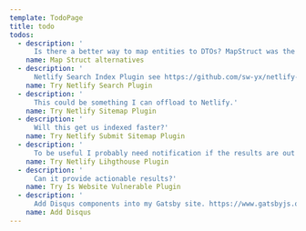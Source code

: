 ```yaml
---
template: TodoPage
title: todo
todos:
  - description: '
      Is there a better way to map entities to DTOs? MapStruct was the winner in 2018'
    name: Map Struct alternatives
  - description: '
      Netlify Search Index Plugin see https://github.com/sw-yx/netlify-plugin-search-index#readme'
    name: Try Netlify Search Plugin
  - description: '
      This could be something I can offload to Netlify.'
    name: Try Netlify Sitemap Plugin
  - description: '
      Will this get us indexed faster?'
    name: Try Netlify Submit Sitemap Plugin
  - description: '
      To be useful I probably need notification if the results are out of some range.'
    name: Try Netlify Lihgthouse Plugin
  - description: '
      Can it provide actionable results?'
    name: Try Is Website Vulnerable Plugin
  - description: '
      Add Disqus components into my Gatsby site. https://www.gatsbyjs.org/packages/gatsby-plugin-disqus/'
    name: Add Disqus
---
```

